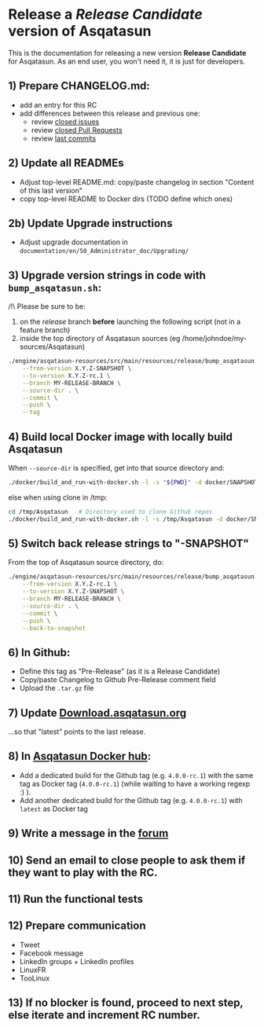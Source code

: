 # Release a *Release Candidate* version of Asqatasun

This is the documentation for releasing a new version **Release Candidate** for Asqatasun. As an end user, you won't need it, it is just for developers.

## 1) Prepare CHANGELOG.md:

* add an entry for this RC
* add differences between this release and previous one:
    * review [closed issues](https://github.com/Asqatasun/Asqatasun/issues?q=is%3Aissue+is%3Aclosed)
    * review [closed Pull Requests](https://github.com/Asqatasun/Asqatasun/pulls?q=is%3Apr+is%3Aclosed)
    * review [last commits](https://github.com/Asqatasun/Asqatasun/commits/develop)

## 2) Update all READMEs

* Adjust top-level README.md: copy/paste changelog in section "Content of this last version"
* copy top-level README to Docker dirs (TODO define which ones)

## 2b) Update Upgrade instructions

* Adjust upgrade documentation in `documentation/en/50_Administrator_doc/Upgrading/`

## 3) Upgrade version strings in code with `bump_asqatasun.sh`:

/!\ Please be sure to be:

1. on the *release* branch **before** launching the following script (not in a feature branch)
1. inside the top directory of Asqatasun sources (eg /home/johndoe/my-sources/Asqatasun)

```sh
./engine/asqatasun-resources/src/main/resources/release/bump_asqatasun.sh \
    --from-version X.Y.Z-SNAPSHOT \
    --to-version X.Y.Z-rc.1 \
    --branch MY-RELEASE-BRANCH \
    --source-dir . \
    --commit \
    --push \
    --tag
```

## 4) Build local Docker image with locally build Asqatasun

When `--source-dir` is specified, get into that source directory and:

```sh
./docker/build_and_run-with-docker.sh -l -s "${PWD}" -d docker/SNAPSHOT-local --skip-build-test
```

else when using clone in /tmp:

```sh
cd /tmp/Asqatasun   # Directory used to clone Github repos
./docker/build_and_run-with-docker.sh -l -s /tmp/Asqatasun -d docker/SNAPSHOT-local --skip-build-test
```

## 5) Switch back release strings to "-SNAPSHOT"

From the top of Asqatasun source directory, do: 

```sh
./engine/asqatasun-resources/src/main/resources/release/bump_asqatasun.sh \
    --from-version X.Y.Z-rc.1 \
    --to-version X.Y.Z-SNAPSHOT \
    --branch MY-RELEASE-BRANCH \
    --source-dir . \
    --commit \
    --push \
    --back-to-snapshot
```

## 6) In Github:

* Define this tag as "Pre-Release" (as it is a Release Candidate)
* Copy/paste Changelog to Github Pre-Release comment field
* Upload the `.tar.gz` file

## 7) Update [Download.asqatasun.org](http://Download.asqatasun.org/)

...so that "latest" points to the last release.

## 8) In [Asqatasun Docker hub](https://hub.docker.com/r/asqatasun/asqatasun/tags/):

* Add a dedicated build for the Github tag (e.g. `4.0.0-rc.1`) with the same tag as Docker tag (`4.0.0-rc.1`)
(while waiting to have a working regexp :) ).
* Add another dedicated build for the Github tag (e.g. `4.0.0-rc.1`) with `latest` as Docker tag

## 9) Write a message in the [forum](http://forum.asqatasun.org/)

## 10) Send an email to close people to ask them if they want to play with the RC.

## 11) Run the functional tests

## 12) Prepare communication

* Tweet
* Facebook message
* LinkedIn groups + LinkedIn profiles
* LinuxFR
* TooLinux

## 13) If no blocker is found, proceed to next step, else iterate and increment RC number.


